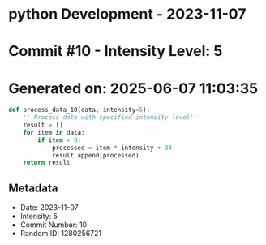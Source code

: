 ﻿# python Development - 2023-11-07
# Commit #10 - Intensity Level: 5
# Generated on: 2025-06-07 11:03:35
```python
def process_data_10(data, intensity=5):
    '''Process data with specified intensity level'''
    result = []
    for item in data:
        if item > 0:
            processed = item * intensity + 34
            result.append(processed)
    return result
```
## Metadata
- Date: 2023-11-07
- Intensity: 5
- Commit Number: 10
- Random ID: 1280256721
